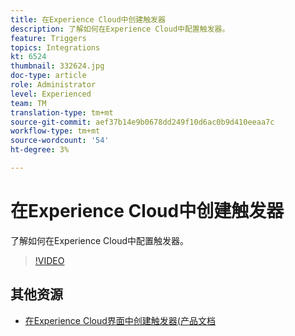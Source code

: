 ```yaml
---
title: 在Experience Cloud中创建触发器
description: 了解如何在Experience Cloud中配置触发器。
feature: Triggers
topics: Integrations
kt: 6524
thumbnail: 332624.jpg
doc-type: article
role: Administrator
level: Experienced
team: TM
translation-type: tm+mt
source-git-commit: aef37b14e9b0678dd249f10d6ac0b9d410eeaa7c
workflow-type: tm+mt
source-wordcount: '54'
ht-degree: 3%

---
```



# 在Experience Cloud中创建触发器

了解如何在Experience Cloud中配置触发器。

>[!VIDEO](https://video.tv.adobe.com/v/332624?quality=12)

## 其他资源

* [在Experience Cloud界面中创建触发器(产品文档](https://experienceleague.adobe.com/docs/campaign-standard/using/integrating-with-adobe-cloud/working-with-campaign-and-triggers/configuring-triggers-in-experience-cloud.html?lang=en#creating-a-trigger-in-the-experience-cloud-interface)
